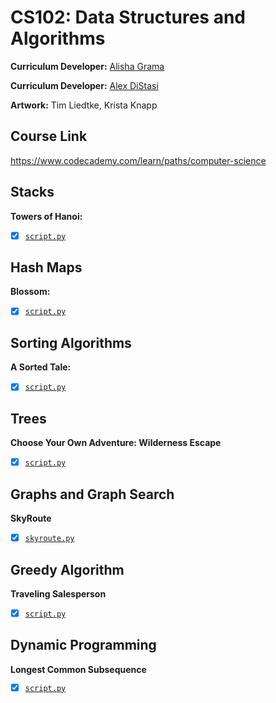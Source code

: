 # CS102: Data Structures and Algorithms

**Curriculum Developer:** [Alisha Grama](mailto:alisha@codecademy.com) 

**Curriculum Developer:** [Alex DiStasi](mailto:adistasi@codecademy.com)

**Artwork:** Tim Liedtke, Krista Knapp

## Course Link

https://www.codecademy.com/learn/paths/computer-science

## Stacks

**Towers of Hanoi:**

- [x] [`script.py`](https://github.com/Codecademy/python-data-structures-and-algorithms/blob/main/stacks/towers-of-hanoi/script.py)

## Hash Maps

**Blossom:**

- [x] [`script.py`](https://github.com/Codecademy/python-data-structures-and-algorithms/blob/main/hash-maps/blossom/script.py)

## Sorting Algorithms

**A Sorted Tale:**

- [x] [`script.py`](https://github.com/Codecademy/python-data-structures-and-algorithms/blob/main/sorting-algorithms/a-sorted-tale/script.py)

## Trees

**Choose Your Own Adventure: Wilderness Escape**

- [x] [`script.py`](https://github.com/Codecademy/python-data-structures-and-algorithms/blob/main/trees/wilderness-escape/script.py)

## Graphs and Graph Search

**SkyRoute**

- [x] [`skyroute.py`](https://github.com/Codecademy/python-data-structures-and-algorithms/blob/main/graphs-and-graph-search/skyroute/skyroute.py) 

## Greedy Algorithm

**Traveling Salesperson**

- [x] [`script.py`](https://github.com/Codecademy/python-data-structures-and-algorithms/blob/main/greedy-algorithm/traveling-salesperson/script.py)

## Dynamic Programming

**Longest Common Subsequence**

- [x] [`script.py`](https://github.com/Codecademy/python-data-structures-and-algorithms/blob/main/dynamic-programming/longest-common-subsequence/script.py)


